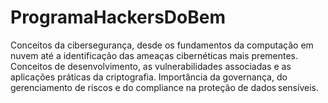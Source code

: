 # ProgramaHackersDoBem
Conceitos da cibersegurança, desde os fundamentos da computação em nuvem até a identificação das ameaças cibernéticas mais prementes. Conceitos de desenvolvimento, as vulnerabilidades associadas e as aplicações práticas da criptografia. Importância da governança, do gerenciamento de riscos e do compliance na proteção de dados sensíveis. 
